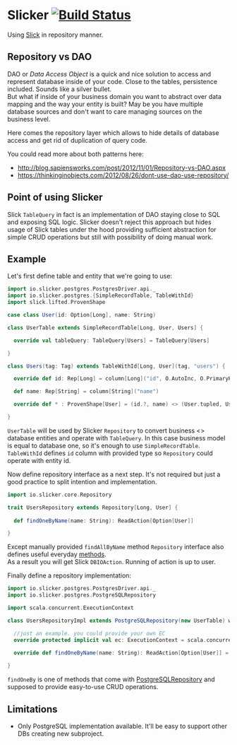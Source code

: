 Slicker [![Build Status](https://travis-ci.org/ImLiar/slicker.svg?branch=master)](https://travis-ci.org/ImLiar/slicker)
======
Using [Slick](http://slick.lightbend.com/) in repository manner.

Repository vs DAO
-----
DAO or _Data Access Object_ is a quick and nice solution to access and represent
database inside of your code. Close to the tables, persistence included. Sounds like a silver bullet.  
But what if inside of your business domain you want to abstract over data mapping and the way your
entity is built? May be you have multiple database sources and don't want to care managing sources on the 
business level.

Here comes the repository layer which allows to hide details of database access
and get rid of duplication of query code. 

You could read more about both patterns here:

- http://blog.sapiensworks.com/post/2012/11/01/Repository-vs-DAO.aspx
- https://thinkinginobjects.com/2012/08/26/dont-use-dao-use-repository/

Point of using Slicker
-----

Slick `TableQuery` in fact is an implementation of DAO staying close to SQL and
exposing SQL logic. Slicker doesn't reject this approach but hides usage
of Slick tables under the hood providing sufficient abstraction for simple CRUD operations but
still with possibility of doing manual work.

Example
------

Let's first define table and entity that we're going to use:

```scala
import io.slicker.postgres.PostgresDriver.api._
import io.slicker.postgres.{SimpleRecordTable, TableWithId}
import slick.lifted.ProvenShape

case class User(id: Option[Long], name: String)

class UserTable extends SimpleRecordTable[Long, User, Users] {

  override val tableQuery: TableQuery[Users] = TableQuery[Users]

}

class Users(tag: Tag) extends TableWithId[Long, User](tag, "users") {

  override def id: Rep[Long] = column[Long]("id", O.AutoInc, O.PrimaryKey)

  def name: Rep[String] = column[String]("name")

  override def * : ProvenShape[User] = (id.?, name) <> (User.tupled, User.unapply)

}
```

`UserTable` will be used by Slicker `Repository` to convert business <> database entities and
operate with `TableQuery`. In this case business model is equal to database one, so it's enough
to use `SimpleRecordTable`.  
`TableWithId` defines `id` column with provided type so `Repository` could operate with entity id.

Now define repository interface as a next step. It's not required but just a good practice
to split intention and implementation.

```scala
import io.slicker.core.Repository

trait UsersRepository extends Repository[Long, User] {
  
  def findOneByName(name: String): ReadAction[Option[User]]

}
```

Except manually provided `findAllByName` method `Repository` interface also 
defines useful everyday [methods](https://github.com/ImLiar/slicker/blob/master/slicker-core/src/main/scala/io/slicker/core/Repository.scala).  
As a result you will get Slick `DBIOAction`. Running of action is up to user.

Finally define a repository implementation:

```scala
import io.slicker.postgres.PostgresDriver.api._
import io.slicker.postgres.PostgreSQLRepository

import scala.concurrent.ExecutionContext

class UsersRepositoryImpl extends PostgreSQLRepository(new UserTable) with UsersRepository {

  //just an example. you could provide your own EC
  override protected implicit val ec: ExecutionContext = scala.concurrent.ExecutionContext.global

  override def findOneByName(name: String): ReadAction[Option[User]] = findOneBy(_.name === name)
  
}
```

`findOneBy` is one of methods that come with [PostgreSQLRepository](https://github.com/ImLiar/slicker/blob/master/slicker-postgres/src/main/scala/io/slicker/postgres/PostgreSQLRepository.scala)
and supposed to provide easy-to-use CRUD operations.

Limitations
------

- Only PostgreSQL implementation available. It'll be easy to support other DBs creating new subproject.